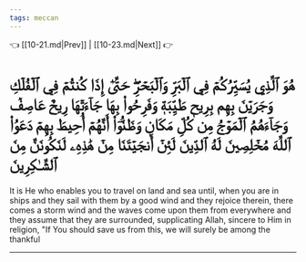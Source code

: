 ```yaml
---
tags: meccan
---
```


👈 [[10-21.md|Prev]] | [[10-23.md|Next]] 👉

# هُوَ ٱلَّذِي يُسَيِّرُكُمۡ فِي ٱلۡبَرِّ وَٱلۡبَحۡرِۖ حَتَّىٰٓ إِذَا كُنتُمۡ فِي ٱلۡفُلۡكِ وَجَرَيۡنَ بِهِم بِرِيحٖ طَيِّبَةٖ وَفَرِحُواْ بِهَا جَآءَتۡهَا رِيحٌ عَاصِفٞ وَجَآءَهُمُ ٱلۡمَوۡجُ مِن كُلِّ مَكَانٖ وَظَنُّوٓاْ أَنَّهُمۡ أُحِيطَ بِهِمۡ دَعَوُاْ ٱللَّهَ مُخۡلِصِينَ لَهُ ٱلدِّينَ لَئِنۡ أَنجَيۡتَنَا مِنۡ هَٰذِهِۦ لَنَكُونَنَّ مِنَ ٱلشَّـٰكِرِينَ

It is He who enables you to travel on land and sea until, when you are in ships and they sail with them by a good wind and they rejoice therein, there comes a storm wind and the waves come upon them from everywhere and they assume that they are surrounded, supplicating Allah, sincere to Him in religion, "If You should save us from this, we will surely be among the thankful

---

